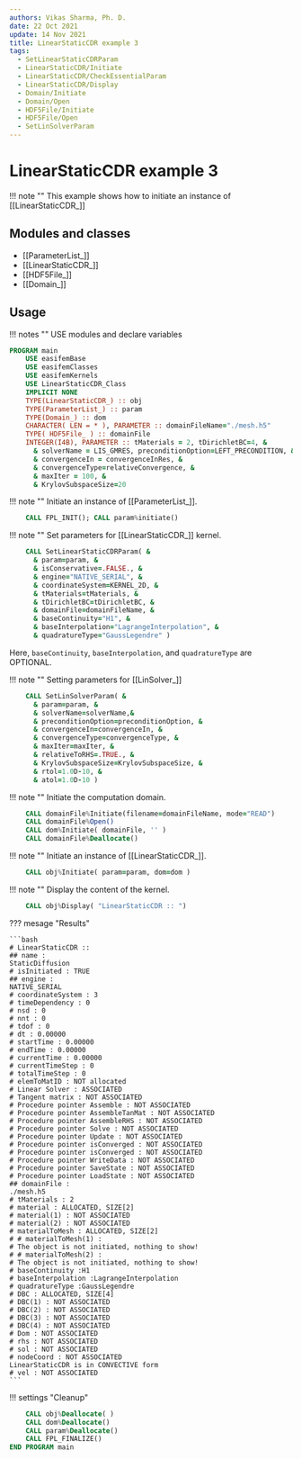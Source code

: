 ```yaml
---
authors: Vikas Sharma, Ph. D.
date: 22 Oct 2021
update: 14 Nov 2021
title: LinearStaticCDR example 3
tags:
  - SetLinearStaticCDRParam
  - LinearStaticCDR/Initiate
  - LinearStaticCDR/CheckEssentialParam
  - LinearStaticCDR/Display
  - Domain/Initiate
  - Domain/Open
  - HDF5File/Initiate
  - HDF5File/Open
  - SetLinSolverParam
---
```


# LinearStaticCDR example 3

!!! note ""
    This example shows how to initiate an instance of [[LinearStaticCDR_]]

## Modules and classes

- [[ParameterList_]]
- [[LinearStaticCDR_]]
- [[HDF5File_]]
- [[Domain_]]

## Usage

!!! notes ""
    USE modules and declare variables

``` fortran
PROGRAM main
    USE easifemBase
    USE easifemClasses
    USE easifemKernels
    USE LinearStaticCDR_Class
    IMPLICIT NONE
    TYPE(LinearStaticCDR_) :: obj
    TYPE(ParameterList_) :: param
    TYPE(Domain_) :: dom
    CHARACTER( LEN = * ), PARAMETER :: domainFileName="./mesh.h5"
    TYPE( HDF5File_ ) :: domainFile
    INTEGER(I4B), PARAMETER :: tMaterials = 2, tDirichletBC=4, &
      & solverName = LIS_GMRES, preconditionOption=LEFT_PRECONDITION, &
      & convergenceIn = convergenceInRes, &
      & convergenceType=relativeConvergence, &
      & maxIter = 100, &
      & KrylovSubspaceSize=20
```

!!! note ""
    Initiate an instance of [[ParameterList_]].

```fortran
    CALL FPL_INIT(); CALL param%initiate()
```

!!! note ""
    Set parameters for [[LinearStaticCDR_]] kernel.

```fortran
    CALL SetLinearStaticCDRParam( &
      & param=param, &
      & isConservative=.FALSE., &
      & engine="NATIVE_SERIAL", &
      & coordinateSystem=KERNEL_2D, &
      & tMaterials=tMaterials, &
      & tDirichletBC=tDirichletBC, &
      & domainFile=domainFileName, &
      & baseContinuity="H1", &
      & baseInterpolation="LagrangeInterpolation", &
      & quadratureType="GaussLegendre" )
```

Here, `baseContinuity`, `baseInterpolation`, and `quadratureType` are OPTIONAL.

!!! note ""
    Setting parameters for [[LinSolver_]]

```fortran
    CALL SetLinSolverParam( &
      & param=param, &
      & solverName=solverName,&
      & preconditionOption=preconditionOption, &
      & convergenceIn=convergenceIn, &
      & convergenceType=convergenceType, &
      & maxIter=maxIter, &
      & relativeToRHS=.TRUE., &
      & KrylovSubspaceSize=KrylovSubspaceSize, &
      & rtol=1.0D-10, &
      & atol=1.0D-10 )
```

!!! note ""
    Initiate the computation domain.

```fortran
    CALL domainFile%Initiate(filename=domainFileName, mode="READ")
    CALL domainFile%Open()
    CALL dom%Initiate( domainFile, '' )
    CALL domainFile%Deallocate()
```

!!! note ""
    Initiate an instance of [[LinearStaticCDR_]].

```fortran
    CALL obj%Initiate( param=param, dom=dom )
```

!!! note ""
    Display the content of the kernel.

```fortran
    CALL obj%Display( "LinearStaticCDR :: ")
```

??? mesage "Results"

    ```bash
    # LinearStaticCDR ::
    ## name :
    StaticDiffusion
    # isInitiated : TRUE
    ## engine :
    NATIVE_SERIAL
    # coordinateSystem : 3
    # timeDependency : 0
    # nsd : 0
    # nnt : 0
    # tdof : 0
    # dt : 0.00000
    # startTime : 0.00000
    # endTime : 0.00000
    # currentTime : 0.00000
    # currentTimeStep : 0
    # totalTimeStep : 0
    # elemToMatID : NOT allocated
    # Linear Solver : ASSOCIATED
    # Tangent matrix : NOT ASSOCIATED
    # Procedure pointer Assemble : NOT ASSOCIATED
    # Procedure pointer AssembleTanMat : NOT ASSOCIATED
    # Procedure pointer AssembleRHS : NOT ASSOCIATED
    # Procedure pointer Solve : NOT ASSOCIATED
    # Procedure pointer Update : NOT ASSOCIATED
    # Procedure pointer isConverged : NOT ASSOCIATED
    # Procedure pointer isConverged : NOT ASSOCIATED
    # Procedure pointer WriteData : NOT ASSOCIATED
    # Procedure pointer SaveState : NOT ASSOCIATED
    # Procedure pointer LoadState : NOT ASSOCIATED
    ## domainFile :
    ./mesh.h5
    # tMaterials : 2
    # material : ALLOCATED, SIZE[2]
    # material(1) : NOT ASSOCIATED
    # material(2) : NOT ASSOCIATED
    # materialToMesh : ALLOCATED, SIZE[2]
    # # materialToMesh(1) :
    # The object is not initiated, nothing to show!
    # # materialToMesh(2) :
    # The object is not initiated, nothing to show!
    # baseContinuity :H1
    # baseInterpolation :LagrangeInterpolation
    # quadratureType :GaussLegendre
    # DBC : ALLOCATED, SIZE[4]
    # DBC(1) : NOT ASSOCIATED
    # DBC(2) : NOT ASSOCIATED
    # DBC(3) : NOT ASSOCIATED
    # DBC(4) : NOT ASSOCIATED
    # Dom : NOT ASSOCIATED
    # rhs : NOT ASSOCIATED
    # sol : NOT ASSOCIATED
    # nodeCoord : NOT ASSOCIATED
    LinearStaticCDR is in CONVECTIVE form
    # vel : NOT ASSOCIATED
    ```

!!! settings "Cleanup"

```fortran
    CALL obj%Deallocate( )
    CALL dom%Deallocate()
    CALL param%Deallocate()
    CALL FPL_FINALIZE()
END PROGRAM main
```
